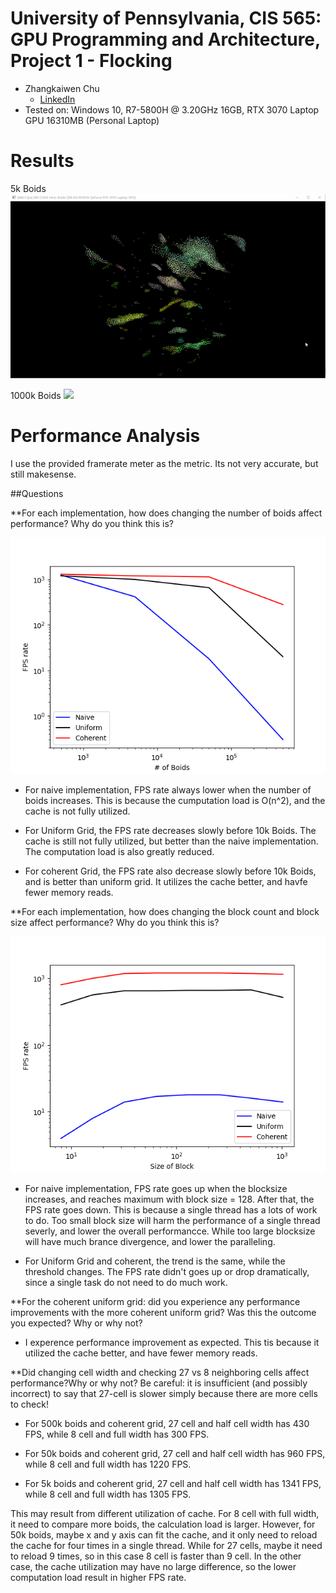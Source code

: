 **University of Pennsylvania, CIS 565: GPU Programming and Architecture,
Project 1 - Flocking**
====================

* Zhangkaiwen Chu
  * [LinkedIn](https://www.linkedin.com/in/zhangkaiwen-chu-b53060225/)
* Tested on: Windows 10, R7-5800H @ 3.20GHz 16GB, RTX 3070 Laptop GPU 16310MB (Personal Laptop)

Results
====================

5k Boids
![](images/5k.gif)

1000k Boids
![](images/1000k.gif)

Performance Analysis
====================
I use the provided framerate meter as the metric. Its not very accurate, but still makesense.

##Questions

**For each implementation, how does changing the number of boids affect performance? Why do you think this is?

![](images/img1.png)

* For naive implementation, FPS rate always lower when the number of boids increases. This is because the cumputation load is O(n^2), and the cache is not fully utilized.

* For Uniform Grid, the FPS rate decreases slowly before 10k Boids. The cache is still not fully utilized, but better than the naive implementation. The computation load is also greatly reduced.

* For coherent Grid, the FPS rate also decrease slowly before 10k Boids, and is better than uniform grid. It utilizes the cache better, and havfe fewer memory reads.

**For each implementation, how does changing the block count and block size affect performance? Why do you think this is?

![](images/img2.png)

* For naive implementation, FPS rate goes up when the blocksize increases, and reaches maximum with block size = 128. After that, the FPS rate goes down. This is because a single thread has a lots of work to do. Too small block size will harm the performance of a single thread severly, and lower the overall performancce. While too large blocksize will have much brance divergence, and lower the paralleling.

* For Uniform Grid and coherent, the trend is the same, while the threshold changes. The FPS rate didn't goes up or drop dramatically, since a single task do not need to do much work.

**For the coherent uniform grid: did you experience any performance improvements with the more coherent uniform grid? Was this the outcome you expected? Why or why not?

* I experence performance improvement as expected. This tis because it utilized the cache better, and have fewer memory reads.

**Did changing cell width and checking 27 vs 8 neighboring cells affect performance?Why or why not? Be careful: it is insufficient (and possibly incorrect) to say that 27-cell is slower simply because there are more cells to check!

* For 500k boids and coherent grid, 27 cell and half cell width has 430 FPS, while 8 cell and full width has 300 FPS.

* For 50k boids and coherent grid, 27 cell and half cell width has 960 FPS, while 8 cell and full width has 1220 FPS.

* For 5k boids and coherent grid, 27 cell and half cell width has 1341 FPS, while 8 cell and full width has 1305 FPS.
 
This may result from different utilization of cache. For 8 cell with full width, it need to compare more boids, the calculation load is larger. However, for 50k boids, maybe x and y axis can fit the cache, and it only need to reload the cache for four times in a single thread. While for 27 cells, maybe it need to reload 9 times, so in this case 8 cell is faster than 9 cell. In the other case, the cache utilization may have no large difference, so the lower computation load result in higher FPS rate.
